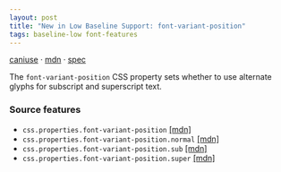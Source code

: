 ```yaml
---
layout: post
title: "New in Low Baseline Support: font-variant-position"
tags: baseline-low font-features
---
```


[caniuse](https://caniuse.com/?search=font-variant-position) · [mdn](https://developer.mozilla.org/en-US/search?q=font-variant-position) · [spec](https://drafts.csswg.org/css-fonts-4/#font-variant-position-prop)

The `font-variant-position` CSS property sets whether to use alternate glyphs for subscript and superscript text.

### Source features

- ``css.properties.font-variant-position`` [[mdn]](https://developer.mozilla.org/en-US/search?q=css.properties.font-variant-position)
- ``css.properties.font-variant-position.normal`` [[mdn]](https://developer.mozilla.org/en-US/search?q=css.properties.font-variant-position.normal)
- ``css.properties.font-variant-position.sub`` [[mdn]](https://developer.mozilla.org/en-US/search?q=css.properties.font-variant-position.sub)
- ``css.properties.font-variant-position.super`` [[mdn]](https://developer.mozilla.org/en-US/search?q=css.properties.font-variant-position.super)
